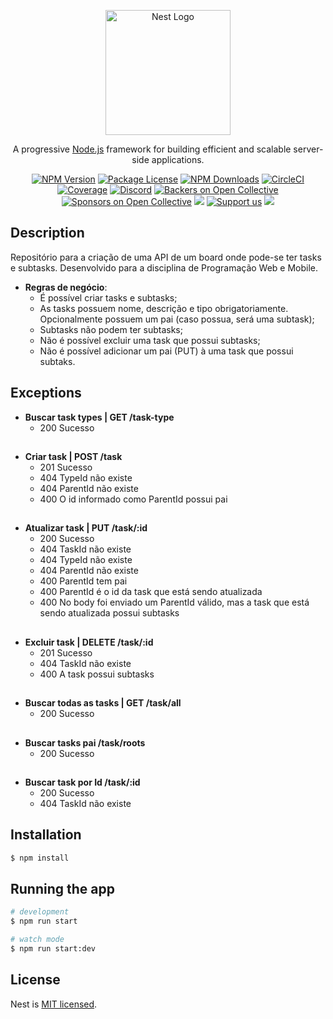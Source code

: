 <p align="center">
  <a href="http://nestjs.com/" target="blank"><img src="https://nestjs.com/img/logo-small.svg" width="200" alt="Nest Logo" /></a>
</p>

[circleci-image]: https://img.shields.io/circleci/build/github/nestjs/nest/master?token=abc123def456
[circleci-url]: https://circleci.com/gh/nestjs/nest

  <p align="center">A progressive <a href="http://nodejs.org" target="_blank">Node.js</a> framework for building efficient and scalable server-side applications.</p>
    <p align="center">
<a href="https://www.npmjs.com/~nestjscore" target="_blank"><img src="https://img.shields.io/npm/v/@nestjs/core.svg" alt="NPM Version" /></a>
<a href="https://www.npmjs.com/~nestjscore" target="_blank"><img src="https://img.shields.io/npm/l/@nestjs/core.svg" alt="Package License" /></a>
<a href="https://www.npmjs.com/~nestjscore" target="_blank"><img src="https://img.shields.io/npm/dm/@nestjs/common.svg" alt="NPM Downloads" /></a>
<a href="https://circleci.com/gh/nestjs/nest" target="_blank"><img src="https://img.shields.io/circleci/build/github/nestjs/nest/master" alt="CircleCI" /></a>
<a href="https://coveralls.io/github/nestjs/nest?branch=master" target="_blank"><img src="https://coveralls.io/repos/github/nestjs/nest/badge.svg?branch=master#9" alt="Coverage" /></a>
<a href="https://discord.gg/G7Qnnhy" target="_blank"><img src="https://img.shields.io/badge/discord-online-brightgreen.svg" alt="Discord"/></a>
<a href="https://opencollective.com/nest#backer" target="_blank"><img src="https://opencollective.com/nest/backers/badge.svg" alt="Backers on Open Collective" /></a>
<a href="https://opencollective.com/nest#sponsor" target="_blank"><img src="https://opencollective.com/nest/sponsors/badge.svg" alt="Sponsors on Open Collective" /></a>
  <a href="https://paypal.me/kamilmysliwiec" target="_blank"><img src="https://img.shields.io/badge/Donate-PayPal-ff3f59.svg"/></a>
    <a href="https://opencollective.com/nest#sponsor"  target="_blank"><img src="https://img.shields.io/badge/Support%20us-Open%20Collective-41B883.svg" alt="Support us"></a>
  <a href="https://twitter.com/nestframework" target="_blank"><img src="https://img.shields.io/twitter/follow/nestframework.svg?style=social&label=Follow"></a>
</p>
  <!--[![Backers on Open Collective](https://opencollective.com/nest/backers/badge.svg)](https://opencollective.com/nest#backer)
  [![Sponsors on Open Collective](https://opencollective.com/nest/sponsors/badge.svg)](https://opencollective.com/nest#sponsor)-->

## Description

Repositório para a criação de uma API de um board onde pode-se ter tasks e subtasks.
Desenvolvido para a disciplina de Programação Web e Mobile.
- **Regras de negócio**:
    - É possível criar tasks e subtasks;
    - As tasks possuem nome, descrição e tipo obrigatoriamente. Opcionalmente possuem um pai (caso possua, será uma subtask);
    - Subtasks não podem ter subtasks;
    - Não é possível excluir uma task que possui subtasks;
    - Não é possível adicionar um pai (PUT) à uma task que possui subtaks.
##
##
## Exceptions
- **Buscar task types | GET /task-type**
	- 200 Sucesso
##
- **Criar task | POST /task**
	- 201 Sucesso
	- 404 TypeId não existe
	- 404 ParentId não existe
	- 400 O id informado como ParentId possui pai
##
- **Atualizar task | PUT /task/:id**
	- 200 Sucesso
	- 404 TaskId não existe
	- 404 TypeId não existe
	- 404 ParentId não existe
	- 400 ParentId tem pai
	- 400 ParentId é o id da task que está sendo atualizada
	- 400 No body foi enviado um ParentId válido, mas a task que está sendo atualizada possui subtasks
##
- **Excluir task | DELETE /task/:id**
	- 201 Sucesso
	- 404 TaskId não existe
	- 400 A task possui subtasks
##
- **Buscar todas as tasks | GET /task/all**
	- 200 Sucesso
##
- **Buscar tasks pai /task/roots**
	- 200 Sucesso
##
- **Buscar task por Id /task/:id**
	- 200 Sucesso
	- 404 TaskId não existe
##
##
## Installation

```bash
$ npm install
```
##
##
## Running the app

```bash
# development
$ npm run start

# watch mode
$ npm run start:dev
```
##
##
## License

Nest is [MIT licensed](LICENSE).
